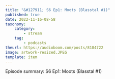 ```yaml
---
title: "&#127911; S6 Ep1: Moots (Blasstal #1)"
published: true
date: 2022-11-16-08-58
taxonomy:
    category:
        - stream
    tag:
        - podcasts
theurl: https://audioboom.com/posts/8184722
image: artwork-resized.JPEG
template: item
---
```


Episode summary: S6 Ep1: Moots (Blasstal #1)
